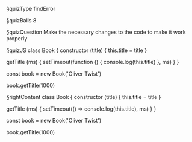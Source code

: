 §quizType
findError

§quizBalls
8

§quizQuestion
Make the necessary changes to the code to make it work properly


§quizJS
class Book {
  constructor (title) {
    this.title = title
  }

  getTitle (ms) {
    setTimeout(function () {
      console.log(this.title)
    }, ms)
  }
}

const book = new Book('Oliver Twist')

book.getTitle(1000)




§rightContent
class Book {
  constructor (title) {
    this.title = title
  }

  getTitle (ms) {
    setTimeout(() => console.log(this.title), ms)
  }
}

const book = new Book('Oliver Twist')

book.getTitle(1000)
